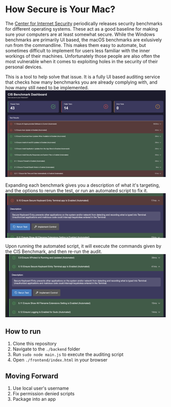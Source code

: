 # How Secure is Your Mac?
The [Center for Internet Security](https://www.cisecurity.org) periodically releases security benchmarks for different operating systems. These act as a good baseline for making sure your computers are at least somewhat secure. While the Windows benchmarks are primarily UI based, the macOS benchmarks are exlusively run from the commandline. This makes them easy to automate, but sometimes difficult to implement for users less familiar with the inner workings of their machines. Unfortunately those people are also often the most vulnerable when it comes to exploiting holes in the security of their personal devices. 

This is a tool to help solve that issue. It is a fully UI based auditing service that checks how many benchmarks you are already complying with, and how many still need to be implemented.
![Main Page](./public/main_page.png)

Expanding each benchmark gives you a description of what it's targeting, and the options to rerun the test, or run an automated script to fix it.
![5.10 Disabled](./public/5_10_disabled.png)

Upon running the automated script, it will execute the commands given by the CIS Benchmark, and then re-run the audit.
![5.10 Enabled](./public/5_10_enabled.png)

## How to run
1. Clone this repository
2. Navigate to the `./backend` folder
3. Run `sudo node main.js` to execute the auditing script
4. Open `./frontend/index.html` in your browser

## Moving Forward
1. Use local user's username
2. Fix permission denied scripts
3. Package into an app
